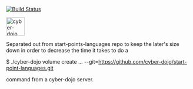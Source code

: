 [![Build Status](https://travis-ci.org/cyber-dojo/Dockerfiles.svg?branch=master)](https://travis-ci.org/cyber-dojo/Dockerfiles)

<img src="https://raw.githubusercontent.com/cyber-dojo/web/master/public/images/home_page_logo.png" alt="cyber-dojo yin/yang logo" width="50px" height="50px"/>

Separated out from start-points-languages repo to keep the later's size down
in order to decrease the time it takes to do a

$ ./cyber-dojo volume create ... --git=https://github.com/cyber-dojo/start-point-languages.git

command from a cyber-dojo server.
